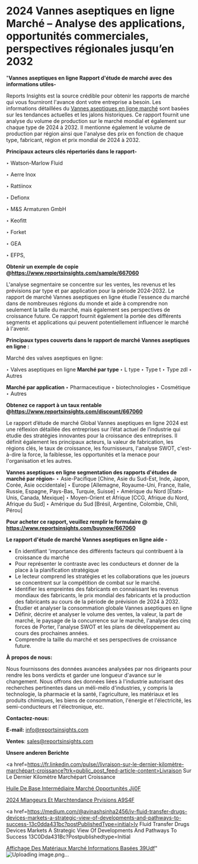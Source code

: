 # 2024 Vannes aseptiques en ligne Marché – Analyse des applications, opportunités commerciales, perspectives régionales jusqu’en 2032

"<strong>Vannes aseptiques en ligne Rapport d'étude de marché avec des informations utiles-</strong>

Reports Insights est la source crédible pour obtenir les rapports de marché qui vous fourniront l'avance dont votre entreprise a besoin. Les informations détaillées du <a href=https://www.reportsinsights.com/sample/667060>Vannes aseptiques en ligne marché</a> sont basées sur les tendances actuelles et les jalons historiques. Ce rapport fournit une analyse du volume de production sur le marché mondial et également sur chaque type de 2024 à 2032. Il mentionne également le volume de production par région ainsi que l'analyse des prix en fonction de chaque type, fabricant, région et prix mondial de 2024 à 2032.

<b>Principaux acteurs clés répertoriés dans le rapport-</b>

‣ Watson-Marlow Fluid

‣ Aerre Inox

‣ Rattiinox

‣ Defionx

‣ M&S Armaturen GmbH

‣ Keofitt

‣ Forket

‣ GEA

‣ EFPS,

<strong><b>Obtenir un exemple de copie @</b></strong><a href=https://www.reportsinsights.com/sample/667060><strong><b>https://www.reportsinsights.com/sample/667060</b></strong></a>

L'analyse segmentaire se concentre sur les ventes, les revenus et les prévisions par type et par application pour la période 2024-2032. Le rapport de marché Vannes aseptiques en ligne étudie l'essence du marché dans de nombreuses régions du monde et aide à comprendre non seulement la taille du marché, mais également ses perspectives de croissance future. Ce rapport fournit également la portée des différents segments et applications qui peuvent potentiellement influencer le marché à l'avenir.

<strong>Principaux types couverts dans le rapport de marché Vannes aseptiques en ligne :</strong>

Marché des valves aseptiques en ligne:

‣  Valves aseptiques en ligne <strong> Marché <strong> par type </strong> </strong>
‣ L type
‣ Type t
‣ Type zdl
‣ Autres

<strong>Marché par application </strong>
‣ Pharmaceutique
‣ biotechnologies
‣ Cosmétique
‣ Autres

<strong><b>Obtenez ce rapport à un taux rentable @</b></strong><a href=https://www.reportsinsights.com/discount/667060><strong><b>https://www.reportsinsights.com/discount/667060</b></strong></a>

Le rapport d’étude de marché Global Vannes aseptiques en ligne 2024 est une réflexion détaillée des entreprises sur l’état actuel de l’industrie qui étudie des stratégies innovantes pour la croissance des entreprises. Il définit également les principaux acteurs, la valeur de fabrication, les régions clés, le taux de croissance, les fournisseurs, l'analyse SWOT, c'est-à-dire la force, la faiblesse, les opportunités et la menace pour l'organisation et les autres.

<strong>Vannes aseptiques en ligne segmentation des rapports d'études de marché par région-</strong>
‣ Asie-Pacifique [Chine, Asie du Sud-Est, Inde, Japon, Corée, Asie occidentale]
‣ Europe [Allemagne, Royaume-Uni, France, Italie, Russie, Espagne, Pays-Bas, Turquie, Suisse]
‣ Amérique du Nord [États-Unis, Canada, Mexique]
‣ Moyen-Orient et Afrique [CCG, Afrique du Nord, Afrique du Sud]
‣ Amérique du Sud [Brésil, Argentine, Colombie, Chili, Pérou]

<strong>Pour acheter ce rapport, veuillez remplir le formulaire @   <a href=https://www.reportsinsights.com/buynow/667060>https://www.reportsinsights.com/buynow/667060</a></strong>

<strong>Le rapport d'étude de marché Vannes aseptiques en ligne aide -</strong>
<ul>
  <li>En identifiant 'importance des différents facteurs qui contribuent à la croissance du marché</li>
  <li>Pour représenter le contraste avec les conducteurs et donner de la place à la planification stratégique</li>
  <li>Le lecteur comprend les stratégies et les collaborations que les joueurs se concentrent sur la compétition de combat sur le marché.</li>
  <li>Identifier les empreintes des fabricants en connaissant les revenus mondiaux des fabricants, le prix mondial des fabricants et la production des fabricants au cours de la période de prévision de 2024 à 2032.</li>
  <li>Étudier et analyser la consommation globale Vannes aseptiques en ligne</li>
  <li>Définir, décrire et analyser le volume des ventes, la valeur, la part de marché, le paysage de la concurrence sur le marché, l'analyse des cinq forces de Porter, l'analyse SWOT et les plans de développement au cours des prochaines années.</li>
  <li>Comprendre la taille du marché et ses perspectives de croissance future.</li>
</ul>
<strong>À propos de nous:</strong>

Nous fournissons des données avancées analysées par nos dirigeants pour rendre les bons verdicts et garder une longueur d'avance sur le changement. Nous offrons des données liées à l'industrie autorisant des recherches pertinentes dans un méli-mélo d'industries, y compris la technologie, la pharmacie et la santé, l'agriculture, les matériaux et les produits chimiques, les biens de consommation, l'énergie et l'électricité, les semi-conducteurs et l'électronique, etc.

<strong>Contactez-nous:</strong>

<strong>E-mail:</strong> <a href=mailto:info@reportsinsights.com>info@reportsinsights.com</a>

<strong>Ventes</strong>: <a href=mailto:sales@reportsinsights.com>sales@reportsinsights.com</a>

<strong>Unsere anderen Berichte</strong>

<a href=https://fr.linkedin.com/pulse//livraison-sur-le-dernier-kilomètre-marchépart-croissance?trk=public_post_feed-article-content>Livraison Sur Le Dernier Kilomètre Marchépart Croissance</a>

<a href=https://fr.linkedin.com/pulse/huile-de-base-intermédiaire-marché-opportunités-jij0f/>Huile De Base Intermédiaire Marché Opportunités Jij0F</a>

<a href=https://www.linkedin.com/pulse/2024-m%C3%A9langeurs-et-march%C3%A9tendance-pr%C3%A9visions-a9s4f/>2024 Mlangeurs Et Marchtendance Prvisions A9S4F</a>

<a href=https://medium.com/@avinashsinha2456/iv-fluid-transfer-drugs-devices-markets-a-strategic-view-of-developments-and-pathways-to-success-13c0dda431bc?postPublishedType=initial>Iv Fluid Transfer Drugs Devices Markets A Strategic View Of Developments And Pathways To Success 13C0Dda431Bc?Postpublishedtype=Initial</a>

<a href=https://fr.linkedin.com/pulse/affichage-des-matériaux-marché-informations-basées-39udf/>Affichage Des Matériaux Marché Informations Basées 39Udf</a>"
![Uploading image.png…]()
